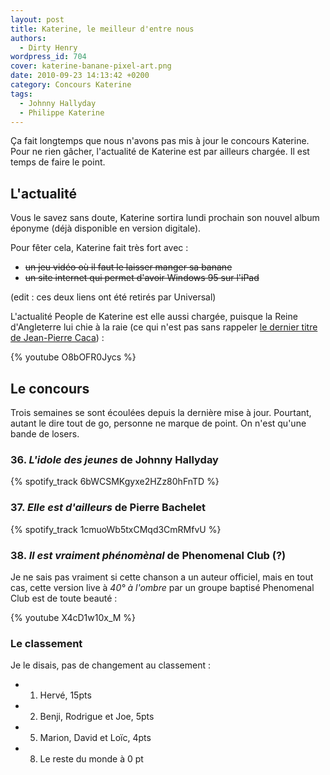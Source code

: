 ```yaml
---
layout: post
title: Katerine, le meilleur d'entre nous
authors:
  - Dirty Henry
wordpress_id: 704
cover: katerine-banane-pixel-art.png
date: 2010-09-23 14:13:42 +0200
category: Concours Katerine
tags:
  - Johnny Hallyday
  - Philippe Katerine
---
```


Ça fait longtemps que nous n'avons pas mis à jour le concours Katerine. Pour ne
rien gâcher, l'actualité de Katerine est par ailleurs chargée. Il est temps de
faire le point.

## L'actualité

Vous le savez sans doute, Katerine sortira lundi prochain son nouvel album
éponyme (déjà disponible en version digitale).

Pour fêter cela, Katerine fait très fort avec :

- ~~un jeu vidéo où il faut le laisser manger sa banane~~
- ~~un site internet qui permet d'avoir Windows 95 sur l'iPad~~

(edit : ces deux liens ont été retirés par Universal)

L'actualité People de Katerine est elle aussi chargée, puisque la Reine
d'Angleterre lui chie à la raie (ce qui n'est pas sans rappeler [le dernier
titre de Jean-Pierre Caca][1]) :

{% youtube O8bOFR0Jycs %}

## Le concours

Trois semaines se sont écoulées depuis la dernière mise à jour. Pourtant, autant
le dire tout de go, personne ne marque de point. On n'est qu'une bande de
losers.

### 36. _L'idole des jeunes_ de Johnny Hallyday

{% spotify_track 6bWCSMKgyxe2HZz80hFnTD %}

### 37. _Elle est d'ailleurs_ de Pierre Bachelet

{% spotify_track 1cmuoWb5txCMqd3CmRMfvU %}

### 38. _Il est vraiment phénomènal_ de Phenomenal Club (?)

Je ne sais pas vraiment si cette chanson a un auteur officiel, mais en tout cas,
cette version live à _40° à l'ombre_ par un groupe baptisé Phenomenal Club est
de toute beauté :

{% youtube X4cD1w10x_M %}

### Le classement

Je le disais, pas de changement au classement :

- 1. Hervé, 15pts
- 2. Benji, Rodrigue et Joe, 5pts
- 5. Marion, David et Loïc, 4pts
- 8. Le reste du monde à 0 pt

[1]: https://jeanpierrecaca.bandcamp.com/track/la-main-nest-pas
